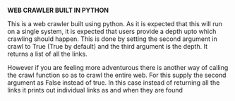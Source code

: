 <b>WEB CRAWLER BUILT IN PYTHON</b>

<p>This is a web crawler built using python. As it is expected that this will run on a single system, it is expected that users provide a depth upto which crawling should happen. This is done by setting the second argument in crawl to True (True by default) and the third argument is the depth. It returns a list of all the links.</p>
<p>However if you are feeling more adventurous there is another way of calling the crawl function so as to crawl the entire web. For this supply the second argument as False instead of true. In this case instead of returning all the links it prints out individual links as and when they are found</p>
